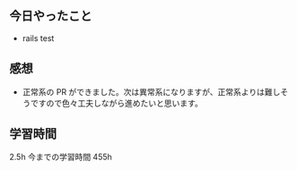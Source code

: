 ## 今日やったこと

- rails test

## 感想

- 正常系の PR ができました。次は異常系になりますが、正常系よりは難しそうですので色々工夫しながら進めたいと思います。

## 学習時間

2.5h
今までの学習時間 455h
